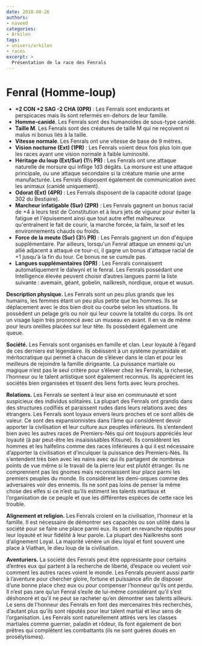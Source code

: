 ```yaml
---
date: 2018-08-26
authors:
- naveed
categories:
- Arkilen
tags: 
- univers/arkilen
- races
excerpt: >
  Présentation de la race des Fenrals
---
```

# Fenral (Homme-loup)

- **+2 CON +2 SAG -2 CHA (0PR)** : Les Fenrals sont endurants et perspicaces mais ils sont refermés en-dehors de leur famille.
- **Homme-canidé**. Les Fenrals sont des humanoïdes de sous-type canidé.
- **Taille M**. Les Fenrals sont des créatures de taille M qui ne reçoivent ni malus ni bonus liés à la taille.
- **Vitesse normale**. Les Fenrals ont une vitesse de base de 9 mètres.
- **Vision nocturne (Ext) (1PR)** : Les Fenrals voient deux fois plus loin que les races ayant une vision normale à faible luminosité.
- **Héritage du loup (Ext/Sur) (1½ PR)** : Les Fenrals ont une attaque naturelle de morsure qui inflige 1d3 dégâts. La morsure est une attaque principale, ou une attaque secondaire si la créature manie une arme manufacturée.
	Les Fenrals disposent également de communication avec les animaux (canidé uniquement).
- **Odorat (Ext) (4PR)** : Les Fenrals disposent  de la capacité odorat (page 302 du Bestiaire).
- **Marcheur infatigable (Sur) (2PR)** : Les Fenrals gagnent un bonus racial de +4 à leurs test de Constitution et à leurs jets de vigueur pour éviter la fatigue et l'épuisement ainsi que tout autre effet malheureux qu'entraînent le fait de courir, la marche forcée, la faim, la soif et les environnements chauds ou froids.
- **Force de la meute (Sur) (3½ PR)** : Les Fenrals gagnent un don d'équipe supplémentaire.
	Par ailleurs, lorsqu'un Fenral attaque un ennemi qu'un allié adjacent a attaqué ce tour-ci, il 	gagne un bonus d'attaque racial de +1 jusqu'à la fin du tour. Ce bonus ne se cumule pas.
- **Langues supplémentaires (0PR)** : Les Fenrals connaissent automatiquement le dalwyni et le fenral. Les Fenrals possédant une Intelligence élevée peuvent choisir d’autres langues parmi la liste suivante : avemain, géant, gobelin, nailkresh, nordique, orque et wusun.


**Description physique.** Les Fenrals sont un peu plus grands que les humains, les femmes étant un peu plus petite que les hommes. Ils se déplacement avec le dos bien droit ou courbé selon les situations. Ils possèdent un pelage gris ou noir qui leur couvre la totalité du corps. Ils ont un visage lupin très prononcé avec un museau en avant. Il en va de même pour leurs oreilles placées sur leur tête. Ils possèdent également une queue.

**Société.** Les Fenrals sont organisés en famille et clan. Leur loyauté à l’égard de ces derniers est légendaire. Ils obéissent à un système pyramidale et méritocratique qui permet à chacun de s’élever dans le clan et pour les meilleurs de rejoindre la famille dirigeante. La puissance martiale ou magique n’est pas le seul critère pour s’élever chez les Fenrals, la richesse, l’honneur ou le talent artistique sont également reconnus. Ils apprécient les sociétés bien organisées et tissent des liens forts avec leurs proches.

**Relations.**  Les Fenrals se sentent à leur aise en communauté et sont suspicieux des individus solitaires. La plupart des Fenrals ont grandis dans des structures codifiés et paraissent rudes dans leurs relations avec des étrangers. Les Fenrals sont loyaux envers leurs proches et ce sont alliés de valeur. Ce sont des expansionnistes dans l’âme qui considèrent devoir apporter la civilisation et leur culture aux peuples inférieurs. Ils s’entendent bien avec les autres races de Premiers-Nés qui ont toujours appréciés leur loyauté (à par peut-être les insaisissables Kitsune). Ils considèrent les hommes et les halfelins comme des races inférieures à qui il est nécessaire d’apporter la civilisation et d’inculquer la puissance des Premiers-Nés. Ils s’entendent très bien avec les nains avec qui ils partagent de nombreux points de vue même si le travail de la pierre leur est plutôt étranger. Ils ne comprennent pas les gnomes mais reconnaissent leur place parmi les premiers peuples du monde. Ils considèrent les demi-orques comme des adversaires voir des ennemis. Ils ne sont pas loins de penser la même chose des elfes si ce n’est qu’ils estiment les talents martiaux et l’organisation de ce peuple et que les différentes espèces de cette race les trouble.

**Alignement et religion.** Les Fenrals croient en la civilisation, l’honneur et la famille. Il est nécessaire de démontrer ses capacités ou son utilité dans la société pour se faire une place parmi eux. Ils sont en revanche réputés pour leur loyauté et leur fidélité à leur parole. La plupart des Nailkreshs sont d’alignement Loyal. La majorité vénère un dieu loyal et font souvent une place à  Viathan, le dieu loup de la civilisation.

**Aventuriers.** La société des Fenrals peut être oppressante pour certains d’entres eux qui partent à la recherche de liberté, d’espace ou veulent voir comment les autres races voient le monde. Les Fenrals peuvent aussi partir à l’aventure pour chercher gloire, fortune et puissance afin de disposer d’une bonne place chez eux ou pour compenser l’honneur qu’ils ont perdu. Il n’est pas rare qu’un Fenral s’exile de lui-même considérant qu’il s’est déshonoré et qu’il ne peut se racheter qu’en démontrer ses talents ailleurs. Le sens de l’honneur des Fenrals en font des mercenaires très recherchés, d’autant plus qu’ils sont réputés pour leur talent martial et leur sens de l’organisation. Les Fenrals sont naturellement attirés vers les classes martiales comme guerrier, paladin et rôdeur, ils font également de bon prêtres qui complètent les combattants (ils ne sont guères doués en prosélytismes).
